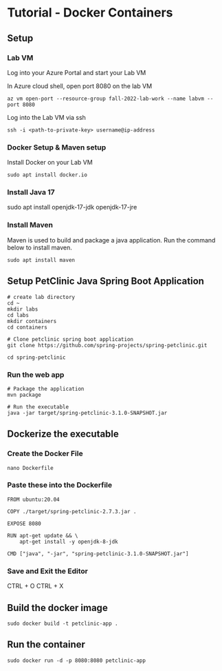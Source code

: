 # Tutorial - Docker Containers

## Setup

### Lab VM
Log into your Azure Portal and start your Lab VM

In Azure cloud shell, open port 8080 on the lab VM
  
    az vm open-port --resource-group fall-2022-lab-work --name labvm --port 8080

Log into the Lab VM via ssh
  
    ssh -i <path-to-private-key> username@ip-address 
   
### Docker Setup & Maven setup
Install Docker on your Lab VM

    sudo apt install docker.io

### Install Java 17

  sudo apt install openjdk-17-jdk openjdk-17-jre
  
### Install Maven
Maven is used to build and package a java application. Run the command below to install maven.

    sudo apt install maven
    
    
## Setup PetClinic Java Spring Boot Application
    
    # create lab directory
    cd ~
    mkdir labs
    cd labs
    mkdir containers
    cd containers
    
    # Clone petclinic spring boot application
    git clone https://github.com/spring-projects/spring-petclinic.git
    
    cd spring-petclinic
 
### Run the web app
    # Package the application
    mvn package
    
    # Run the executable
    java -jar target/spring-petclinic-3.1.0-SNAPSHOT.jar

## Dockerize the executable

### Create the Docker File
    nano Dockerfile
    
### Paste these into the Dockerfile
    
    FROM ubuntu:20.04

    COPY ./target/spring-petclinic-2.7.3.jar .

    EXPOSE 8080

    RUN apt-get update && \
        apt-get install -y openjdk-8-jdk

    CMD ["java", "-jar", "spring-petclinic-3.1.0-SNAPSHOT.jar"]
    
 ### Save and Exit the Editor
 CTRL + O
 CTRL + X
 
 ## Build the docker image
    
    sudo docker build -t petclinic-app .
    
 ## Run the container
    
    sudo docker run -d -p 8080:8080 petclinic-app
 
 
